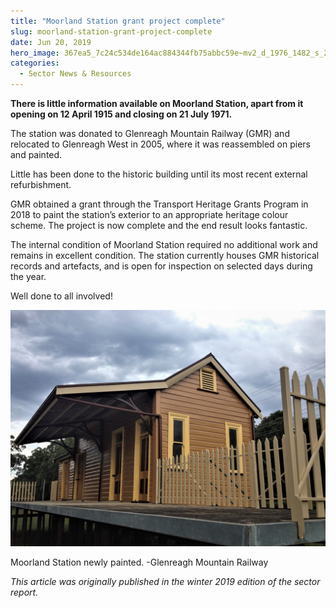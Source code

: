 ```yaml
---
title: "Moorland Station grant project complete"
slug: moorland-station-grant-project-complete
date: Jun 20, 2019
hero_image: 367ea5_7c24c534de164ac884344fb75abbc59e~mv2_d_1976_1482_s_2.jpg
categories:
  - Sector News & Resources
---
```



**There is little information available on Moorland Station, apart from it opening on 12 April 1915 and closing on 21 July 1971.**

The station was donated to Glenreagh Mountain Railway (GMR) and relocated to Glenreagh West in 2005, where it was reassembled on piers and painted.

Little has been done to the historic building until its most recent external refurbishment.

GMR obtained a grant through the Transport Heritage Grants Program in 2018 to paint the station’s exterior to an appropriate heritage colour scheme. The project is now complete and the end result looks fantastic.

The internal condition of Moorland Station required no additional work and remains in excellent condition. The station currently houses GMR historical records and artefacts, and is open for inspection on selected days during the year.

Well done to all involved!

![ree](367ea5_7c24c534de164ac884344fb75abbc59e~mv2_d_1976_1482_s_2.jpg)

Moorland Station newly painted. -Glenreagh Mountain Railway

*This article was originally published in the winter 2019 edition of the sector report.*
